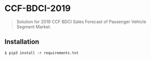 # CCF-BDCI-2019

> Solution for 2019 CCF BDCI Sales Forecast of Passenger Vehicle Segment Market.

## Installation

```shell
$ pip3 install -r requirements.txt
```
